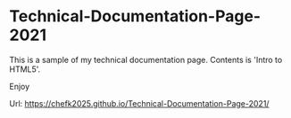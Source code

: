 # Technical-Documentation-Page-2021

This is a sample of my technical documentation page. Contents is 'Intro to HTML5'.

Enjoy

Url: https://chefk2025.github.io/Technical-Documentation-Page-2021/
